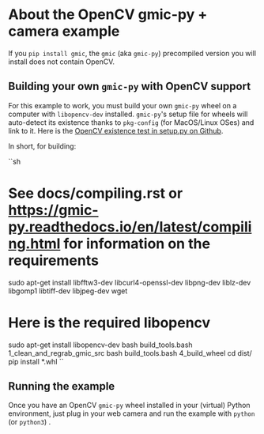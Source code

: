 # About the OpenCV gmic-py + camera example

If you `pip install gmic`, the `gmic` (aka `gmic-py`) precompiled version you will install does not contain OpenCV.

## Building your own `gmic-py` with OpenCV support 

For this example to work, you must build your own `gmic-py` wheel on a computer with `libopencv-dev` installed. `gmic-py`'s setup file for wheels will auto-detect its existence thanks to `pkg-config` (for MacOS/Linux OSes) and link to it. 
Here is the [OpenCV existence test in setup.py on Github](https://github.com/myselfhimself/gmic-py/blob/63f23552f830bd0fc7b3f5bcd5fc0509fe368405/setup.py#L65). 

In short, for building:

``sh
# See docs/compiling.rst or https://gmic-py.readthedocs.io/en/latest/compiling.html for information on the requirements
sudo apt-get install libfftw3-dev libcurl4-openssl-dev libpng-dev liblz-dev libgomp1 libtiff-dev libjpeg-dev wget
# Here is the required libopencv
sudo apt-get install libopencv-dev
bash build_tools.bash 1_clean_and_regrab_gmic_src
bash build_tools.bash 4_build_wheel
cd dist/
pip install *.whl
``

## Running the example
Once you have an OpenCV `gmic-py` wheel installed in your (virtual) Python environment, just plug in your web camera and run the example with `python` (or `python3`) .
